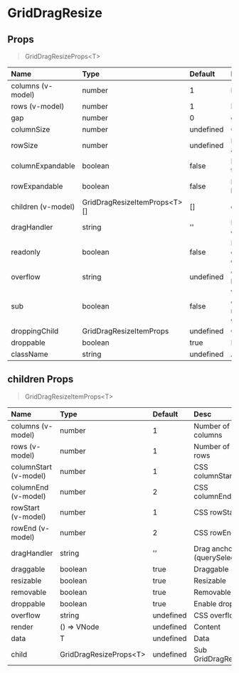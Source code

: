 # GridDragResize

## Props

> GridDragResizeProps&lt;T&gt;

| Name               | Type                               | Default   | Desc                                                                       | Version |
| :----------------- | :--------------------------------- | :-------- | :------------------------------------------------------------------------- | :------ |
| columns (v-model)  | number                             | 1         | Number of columns                                                          | 0.0.17  |
| rows (v-model)     | number                             | 1         | Number of rows                                                             | 0.0.17  |
| gap                | number                             | 0         | gap size                                                                   | 0.0.17  |
| columnSize         | number                             | undefined | Column size, undefined as 1fr                                              | 0.0.17  |
| rowSize            | number                             | undefined | Row size, undefined undefined as 1fr                                       | 0.0.17  |
| columnExpandable   | boolean                            | false     | Enable columns to expand to the right                                      | 0.0.17  |
| rowExpandable      | boolean                            | false     | Enable rows to expand to the bottom                                        | 0.0.17  |
| children (v-model) | GridDragResizeItemProps&lt;T&gt;[] | []        | children Props                                                             | 0.0.17  |
| dragHandler        | string                             | ''        | Drag anchor (querySelector), children has higher priority                  | 0.0.17  |
| readonly           | boolean                            | false     | Readonly, true will disable the draggable/resizable/removable of children  | 0.0.17  |
| overflow           | string                             | undefined | CSS overflow, children has higher priority                                 | 0.6.0   |
| sub                | boolean                            | false     | Work as sub component, columnExpandable and rowExpandable will be disabled | 0.0.17  |
| droppingChild      | GridDragResizeItemProps            | undefined | Child which is dropping                                                    | 0.2.6   |
| droppable          | boolean                            | true      | Enable drop in                                                             | 0.5.0   |
| className          | string                             | undefined | Add CSS Class                                                              | 0.4.0   |

## children Props

> GridDragResizeItemProps&lt;T&gt;

| Name                  | Type                         | Default   | Desc                        | Version |
| :-------------------- | :--------------------------- | :-------- | :-------------------------- | :------ |
| columns (v-model)     | number                       | 1         | Number of columns           | 0.0.17  |
| rows (v-model)        | number                       | 1         | Number of rows              | 0.0.17  |
| columnStart (v-model) | number                       | 1         | CSS columnStart             | 0.0.17  |
| columnEnd (v-model)   | number                       | 2         | CSS columnEnd               | 0.0.17  |
| rowStart (v-model)    | number                       | 1         | CSS rowStart                | 0.0.17  |
| rowEnd (v-model)      | number                       | 2         | CSS rowEnd                  | 0.0.17  |
| dragHandler           | string                       | ''        | Drag anchor (querySelector) | 0.0.17  |
| draggable             | boolean                      | true      | Draggable                   | 0.0.17  |
| resizable             | boolean                      | true      | Resizable                   | 0.0.17  |
| removable             | boolean                      | true      | Removable                   | 0.2.0   |
| droppable             | boolean                      | true      | Enable drop out             | 0.5.0   |
| overflow              | string                       | undefined | CSS overflow                | 0.6.0   |
| render                | () => VNode                  | undefined | Content                     | 0.0.17  |
| data                  | T                            | undefined | Data                        | 0.0.17  |
| child                 | GridDragResizeProps&lt;T&gt; | undefined | Sub GridDragResize          | 0.4.0   |
